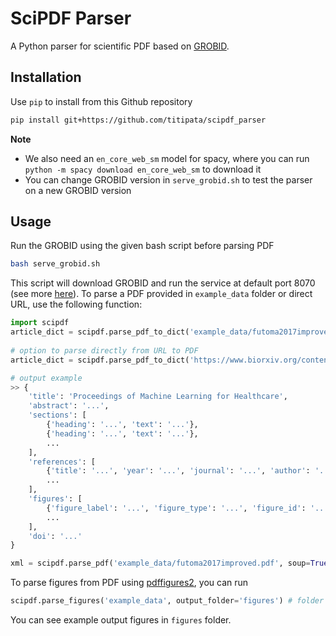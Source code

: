 # SciPDF Parser

A Python parser for scientific PDF based on [GROBID](https://github.com/kermitt2/grobid).

## Installation

Use `pip` to install from this Github repository

```bash
pip install git+https://github.com/titipata/scipdf_parser
```

**Note**
* We also need an `en_core_web_sm` model for spacy, where you can run `python -m spacy download en_core_web_sm` to download it
* You can change GROBID version in `serve_grobid.sh` to test the parser on a new GROBID version

## Usage

Run the GROBID using the given bash script before parsing PDF

```bash
bash serve_grobid.sh
```

This script will download GROBID and run the service at default port 8070 (see more [here](https://grobid.readthedocs.io/en/latest/Grobid-service/)).
To parse a PDF provided in `example_data` folder or direct URL, use the following function:

```python
import scipdf
article_dict = scipdf.parse_pdf_to_dict('example_data/futoma2017improved.pdf') # return dictionary
 
# option to parse directly from URL to PDF
article_dict = scipdf.parse_pdf_to_dict('https://www.biorxiv.org/content/biorxiv/early/2018/11/20/463760.full.pdf')

# output example
>> {
    'title': 'Proceedings of Machine Learning for Healthcare',
    'abstract': '...',
    'sections': [
        {'heading': '...', 'text': '...'},
        {'heading': '...', 'text': '...'},
        ...
    ],
    'references': [
        {'title': '...', 'year': '...', 'journal': '...', 'author': '...'},
        ...
    ],
    'figures': [
        {'figure_label': '...', 'figure_type': '...', 'figure_id': '...', 'figure_caption': '...', 'figure_data': '...'},
        ...
    ],
    'doi': '...'
}

xml = scipdf.parse_pdf('example_data/futoma2017improved.pdf', soup=True) # option to parse full XML from GROBID
```

To parse figures from PDF using [pdffigures2](https://github.com/allenai/pdffigures2), you can run

```python
scipdf.parse_figures('example_data', output_folder='figures') # folder should contain only PDF files
```

You can see example output figures in `figures` folder.
